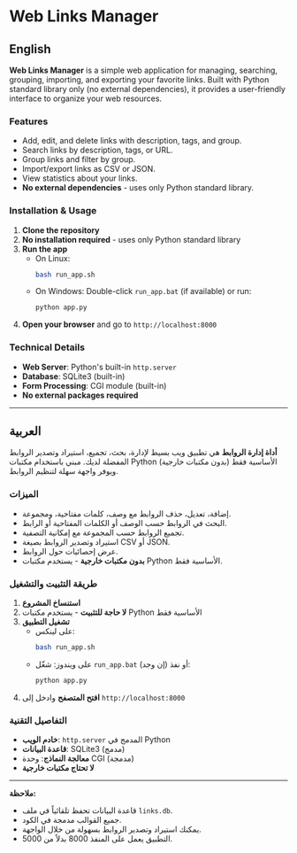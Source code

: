 # Web Links Manager

## English

**Web Links Manager** is a simple web application for managing, searching, grouping, importing, and exporting your favorite links. Built with Python standard library only (no external dependencies), it provides a user-friendly interface to organize your web resources.

### Features
- Add, edit, and delete links with description, tags, and group.
- Search links by description, tags, or URL.
- Group links and filter by group.
- Import/export links as CSV or JSON.
- View statistics about your links.
- **No external dependencies** - uses only Python standard library.

### Installation & Usage
1. **Clone the repository**
2. **No installation required** - uses only Python standard library
3. **Run the app**
   - On Linux:
     ```bash
     bash run_app.sh
     ```
   - On Windows:
     Double-click `run_app.bat` (if available) or run:
     ```bash
     python app.py
     ```
4. **Open your browser** and go to `http://localhost:8000`

### Technical Details
- **Web Server**: Python's built-in `http.server`
- **Database**: SQLite3 (built-in)
- **Form Processing**: CGI module (built-in)
- **No external packages required**

---

## العربية

**أداة إدارة الروابط** هي تطبيق ويب بسيط لإدارة، بحث، تجميع، استيراد وتصدير الروابط المفضلة لديك. مبني باستخدام مكتبات Python الأساسية فقط (بدون مكتبات خارجية) ويوفر واجهة سهلة لتنظيم الروابط.

### الميزات
- إضافة، تعديل، حذف الروابط مع وصف، كلمات مفتاحية، ومجموعة.
- البحث في الروابط حسب الوصف أو الكلمات المفتاحية أو الرابط.
- تجميع الروابط حسب المجموعة مع إمكانية التصفية.
- استيراد وتصدير الروابط بصيغة CSV أو JSON.
- عرض إحصائيات حول الروابط.
- **بدون مكتبات خارجية** - يستخدم مكتبات Python الأساسية فقط.

### طريقة التثبيت والتشغيل
1. **استنساخ المشروع**
2. **لا حاجة للتثبيت** - يستخدم مكتبات Python الأساسية فقط
3. **تشغيل التطبيق**
   - على لينكس:
     ```bash
     bash run_app.sh
     ```
   - على ويندوز:
     شغّل `run_app.bat` (إن وجد) أو نفذ:
     ```bash
     python app.py
     ```
4. **افتح المتصفح** وادخل إلى `http://localhost:8000`

### التفاصيل التقنية
- **خادم الويب**: `http.server` المدمج في Python
- **قاعدة البيانات**: SQLite3 (مدمج)
- **معالجة النماذج**: وحدة CGI (مدمجة)
- **لا تحتاج مكتبات خارجية**

---

**ملاحظة:**
- قاعدة البيانات تحفظ تلقائياً في ملف `links.db`.
- جميع القوالب مدمجة في الكود.
- يمكنك استيراد وتصدير الروابط بسهولة من خلال الواجهة.
- التطبيق يعمل على المنفذ 8000 بدلاً من 5000. 